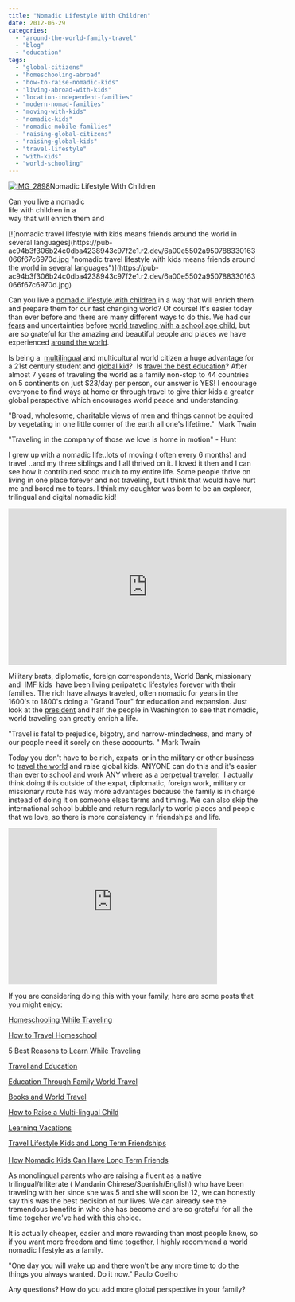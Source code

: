 ```yaml
---
title: "Nomadic Lifestyle With Children"
date: 2012-06-29
categories: 
  - "around-the-world-family-travel"
  - "blog"
  - "education"
tags: 
  - "global-citizens"
  - "homeschooling-abroad"
  - "how-to-raise-nomadic-kids"
  - "living-abroad-with-kids"
  - "location-independent-families"
  - "modern-nomad-families"
  - "moving-with-kids"
  - "nomadic-kids"
  - "nomadic-mobile-families"
  - "raising-global-citizens"
  - "raising-global-kids"
  - "travel-lifestyle"
  - "with-kids"
  - "world-schooling"
---
```


[![IMG_2898](https://pub-ac94b3f306b24c0dba4238943c97f2e1.r2.dev/6a00e5502a95078833016767632338970b.jpg "IMG_2898")](https://pub-ac94b3f306b24c0dba4238943c97f2e1.r2.dev/6a00e5502a95078833016767632338970b.jpg)Nomadic Lifestyle With Children

Can you live a nomadic  
life with children in a  
way that will enrich them and

<!--more--> [![nomadic travel lifestyle with kids means friends around the world in several languages](https://pub-ac94b3f306b24c0dba4238943c97f2e1.r2.dev/6a00e5502a950788330163066f67c6970d.jpg "nomadic travel lifestyle with kids means friends around the world in several languages")](https://pub-ac94b3f306b24c0dba4238943c97f2e1.r2.dev/6a00e5502a950788330163066f67c6970d.jpg)  
  
Can you live a [nomadic lifestyle with children](http://soultravelers3new.local/2008/06/how-to-do-exten.html "How to live a nomadic travel life with children") in a way that will enrich them and prepare them for our fast changing world? Of course! It's easier today than ever before and there are many different ways to do this. We had our [fears](http://soultravelers3new.local/2011/10/travel-distasters-vacation-nightmares.html "travel disasters and fears") and uncertainties before [world traveling with a school age child](http://soultravelers3new.local/2012/04/best-friends-around-the-world-traveling-with-school-age-kids.html "world traveling with a school age child"), but are so grateful for the amazing and beautiful people and places we have experienced [around the world](http://soultravelers3new.local/2010/04/around-the-world-family-travel-soultravelers3-digital-nomad-global-international-family-travel.html "around the world family travel").  
  
Is being a  [multilingual](http://soultravelers3new.local/2011/06/how-to-raise-a-bilingual-or-multi-lingual-child.html "how to raise multilingual children") and multicultural world citizen a huge advantage for a 21st century student and [global kid](http://soultravelers3new.local/2011/07/how-to-and-why-raise-a-global-kid.html "how to raise a global kid")?  Is [travel the best education](http://soultravelers3new.local/2012/02/travel-schooling-learning-through-travel.html "travel the best education")? After almost 7 years of traveling the world as a family non-stop to 44 countries on 5 continents on just $23/day per person, our answer is YES! I encourage everyone to find ways at home or through travel to give thier kids a greater global perspective which encourages world peace and understanding.  
  
"Broad, wholesome, charitable views of men and things cannot be aquired by vegetating in one little corner of the earth all one's lifetime."  Mark Twain  
  
"Traveling in the company of those we love is home in motion" - Hunt

I grew up with a nomadic life..lots of moving ( often every 6 months) and travel ..and my three siblings and I all thrived on it. I loved it then and I can see how it contributed sooo much to my entire life. Some people thrive on living in one place forever and not traveling, but I think that would have hurt me and bored me to tears. I think my daughter was born to be an explorer, trilingual and digital nomadic kid!  
  

<iframe src="http://www.youtube.com/embed/wn9rDTZj-m4?rel=0" frameborder="0" height="315" width="560"></iframe>

  
  
Military brats, diplomatic, foreign correspondents, World Bank, missionary and  IMF kids  have been living peripatetic lifestyles forever with their families. The rich have always traveled, often nomadic for years in the 1600's to 1800's doing a "Grand Tour" for education and expansion. Just look at the [president](http://www.thedailybeast.com/articles/2008/11/26/obamas-third-culture-team.html "president obama") and half the people in Washington to see that nomadic, world traveling can greatly enrich a life.  
  
"Travel is fatal to prejudice, bigotry, and narrow-mindedness, and many of our people need it sorely on these accounts. " Mark Twain

Today you don't have to be rich, expats  or in the military or other business to [travel the world](http://soultravelers3new.local/2008/06/how-to-do-exten.html "how to travel the world") and raise global kids. ANYONE can do this and it's easier than ever to school and work ANY where as a [perpetual traveler.](perpetual%20traveler "perpetual travel")  I actually think doing this outside of the expat, diplomatic, foreign work, military or missionary route has way more advantages because the family is in charge instead of doing it on someone elses terms and timing. We can also skip the international school bubble and return regularly to world places and people that we love, so there is more consistency in friendships and life.  
  

<iframe src="http://www.youtube.com/embed/L1AspeNfcGE?rel=0" frameborder="0" height="315" width="420"></iframe>

  
  
If you are considering doing this with your family, here are some posts that you might enjoy:  
  

[Homeschooling While Traveling](http://soultravelers3new.local/2010/03/long-term-family-travel-homeschool-roadschool-world-school-digitalnomad-lifestyle-design-virtual-.html "Homeschooling while traveling")  
  
[How to Travel Homeschool](http://soultravelers3new.local/2010/04/family-travel-homeschool-education-global-students-lifestyle-design-location-independent-4hww-around.html "Travel Homeschool")  
  
[5 Best Reasons to Learn While Traveling](http://soultravelers3new.local/2011/09/learning-while-traveling-travel-homeschool-road-school-abroad-5-best-reasons.html "5 best reasons to learn whlle traveling")  
  
[Travel and Education](http://soultravelers3new.local/2010/01/seth-godin-lynchpin-education-travel-new-economy-digital-nomad.html "travel education")  
  
[Education Through Family World Travel](http://soultravelers3new.local/2009/04/how-to-travel-the-world-as-a-digital-nomad-family.html "education through family world travel")  
  
[Books and World Travel](http://soultravelers3new.local/2011/08/minimalist-living-family-travel-lifestyle-books.html "Books and world travel")  
  
[How to Raise a Multi-lingual Child](http://soultravelers3new.local/2011/06/how-to-raise-a-bilingual-or-multi-lingual-child-2.html "how to raise a multilingual child")  
  
[Learning Vacations](http://soultravelers3new.local/2011/09/learning-vacations-educational-trips-that-teach-kids.html "Learning Vacations")  
  
[](http://soultravelers3new.local/2011/09/learning-vacations-educational-trips-that-teach-kids.html "kids and friendships on the road")[Travel Lifestyle Kids and Long Term Friendships](http://soultravelers3new.local/2011/02/kids-friends-travel-on-the-ultimate-family-adventure.html "travel lifestyle kids and long term friendships")  
[  
How Nomadic Kids Can Have Long Term Friends](http://soultravelers3new.local/2010/05/globe-trotting-location-independent-kids-friends-perpetual-travelers-tck-long-term-family-travel-.html "how nomadic kids can have long term friends")  
  
As monolingual parents who are raising a fluent as a native trilingual/triliterate ( Mandarin Chinese/Spanish/English) who have been traveling with her since she was 5 and she will soon be 12, we can honestly say this was the best decision of our lives. We can already see the tremendous benefits in who she has become and are so grateful for all the time togeher we've had with this choice.  
  
It is actually cheaper, easier and more rewarding than most people know, so if you want more freedom and time together, I highly recommend a world nomadic lifestyle as a family.  
  
  
"One day you will wake up and there won't be any more time to do the things you always wanted. Do it now." Paulo Coelho  
  
Any questions? How do you add more global perspective in your family?  
  
[](http://soultravelers3new.local/2011/07/how-to-and-why-raise-a-global-kid.html "how and why to raise a global kid")
